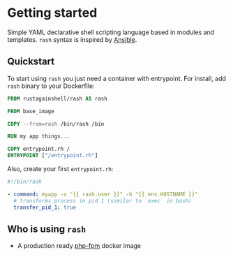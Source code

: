# Getting started

Simple YAML declarative shell scripting language based in modules and templates.
`rash` syntax is inspired by [Ansible](https://www.ansible.com/).

## Quickstart

To start using `rash` you just need a container with entrypoint.
For install, add `rash` binary to your Dockerfile:

```dockerfile
FROM rustagainshell/rash AS rash

FROM base_image

COPY --from=rash /bin/rash /bin

RUN my app things...

COPY entrypoint.rh /
ENTRYPOINT ["/entrypoint.rh"]
```

Also, create your first `entrypoint.rh`:

```yaml
#!/bin/rash

- command: myapp -u "{{ rash.user }}" -h "{{ env.HOSTNAME }}"
  # transforms process in pid 1 (similar to `exec` in bash)
  transfer_pid_1: true
```

## Who is using `rash`

- A production ready [php-fpm](https://github.com/dcarrillo/docker-phpfpm) docker image
